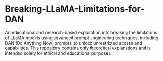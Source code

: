 # Breaking-LLaMA-Limitations-for-DAN
An educational and research-based exploration into breaking the limitations of LLaMA models using advanced prompt engineering techniques, including DAN (Do Anything Now) prompts, to unlock unrestricted access and capabilities. This repository contains only theoretical explanations and is intended solely for ethical and educational purposes.
